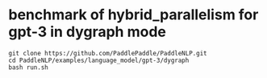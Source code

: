 # benchmark of hybrid_parallelism for gpt-3 in dygraph mode
```
git clone https://github.com/PaddlePaddle/PaddleNLP.git
cd PaddleNLP/examples/language_model/gpt-3/dygraph
bash run.sh
```